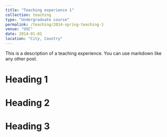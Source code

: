```yaml
---
title: "Teaching experience 1"
collection: teaching
type: "Undergraduate course"
permalink: /teaching/2014-spring-teaching-1
venue: "USC"
date: 2014-01-01
location: "City, Country"
---
```


This is a description of a teaching experience. You can use markdown like any other post.

Heading 1
======

Heading 2
======

Heading 3
======
